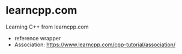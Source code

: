 # learncpp.com

Learning C++ from learncpp.com

- reference wrapper
- Association: https://www.learncpp.com/cpp-tutorial/association/
